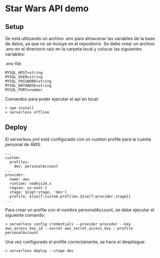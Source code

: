 # Star Wars API demo

## Setup

Se está utilizando un archivo .env para almacenar las variables de la base de datos, ya que no se incluye en el repositorio.
Se debe crear un archivo .env en el directorio raíz en la carpeta local y colocar las siguientes variables:

.env file
```
MYSQL_HOST=string
MYSQL_USER=string
MYSQL_PASSWORD=string
MYSQL_DATABASE=string
MYSQL_PORT=number
```

Comandos para poder ejecutar el api en local:
```
> npm install
> serverless offline
```

## Deploy

El serverless.yml está configurado con un custom profile para la cuenta personal de AWS.
```
...
custom:
  profiles:
    dev: personalAccount
...
provider:
  name: aws
  runtime: nodejs14.x
  region: us-east-1
  stage: ${opt:stage, 'dev'}
  profile: ${self:custom.profiles.${self:provider.stage}}
...
```

Para crear un profile con el nombre personalAccount, se debe ejecutar el siguiente comando:

```
> serverless config credentials --provider provider --key aws_access_key_id --secret aws_secret_access_key --profile personalAccount
```

Una vez configurado el profile correctamente, se hace el despliegue:

```
> serverless deploy --stage dev 
```
